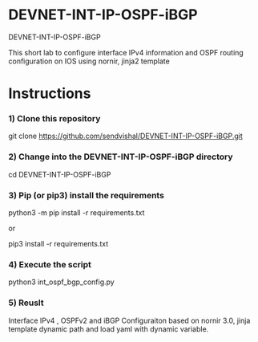 # DEVNET-INT-IP-OSPF-iBGP
DEVNET-INT-IP-OSPF-iBGP

This short lab to configure interface IPv4 information and OSPF routing configuration on IOS using nornir, jinja2 template 

# Instructions

### 1) Clone this repository

git clone https://github.com/sendvishal/DEVNET-INT-IP-OSPF-iBGP.git

### 2) Change into the DEVNET-INT-IP-OSPF-iBGP directory

cd DEVNET-INT-IP-OSPF-iBGP

### 3) Pip (or pip3) install the requirements

python3 -m pip install -r requirements.txt

or

pip3 install -r requirements.txt

### 4) Execute the script

python3 int_ospf_bgp_config.py

### 5) Reuslt 

Interface IPv4 , OSPFv2 and iBGP Configuraiton based on nornir 3.0, jinja template dynamic path and load yaml with dynamic variable.  
